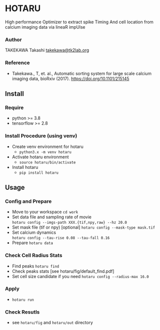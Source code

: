 # HOTARU

High performance Optimizer to extract spike Timing And cell location from calcium imaging data via lineaR impUlse

### Author
TAKEKAWA Takashi <takekawa@tk2lab.org>

### Reference
- Takekawa., T, et. al.,
  Automatic sorting system for large scale calcium imaging data, bioRxiv (2017).
  https://doi.org/10.1101/215145


## Install

### Require
- python >= 3.8
- tensorflow >= 2.8

### Install Procedure (using venv)
- Create venv environment for hotaru
  - `python3.x -m venv hotaru`
- Activate hotaru environment
  - `source hotaru/bin/activate`
- Install hotaru
  - `pip install hotaru`


## Usage

### Config and Prepare
- Move to your workspace
  `cd work`
- Set data file and sampling rate of movie  
  `hotaru config --imgs-path XXX.{tif,npy,raw} --hz 20.0`
- Set mask file (tif or npy) [optional] 
  `hotaru config --mask-type mask.tif`
- Set calcium dynamics  
  `hotaru config --tau-rise 0.08 --tau-fall 0.16`
- Prepare
  `hotaru data`

### Check Cell Radius Stats
- Find peaks
  `hotaru find`
- Check peaks stats
  [see hotaru/fig/default_find.pdf]
- Set cell size candidate if you need
  `hotaru config --radius-max 16.0`

### Apply
- `hotaru run`
  
### Check Resutls
- see `hotaru/fig` and `hotaru/out` directory
